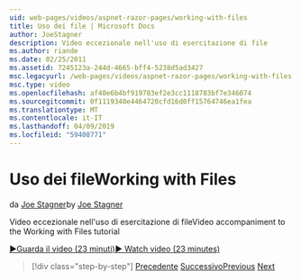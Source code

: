 ```yaml
---
uid: web-pages/videos/aspnet-razor-pages/working-with-files
title: Uso dei file | Microsoft Docs
author: JoeStagner
description: Video eccezionale nell'uso di esercitazione di file
ms.author: riande
ms.date: 02/25/2011
ms.assetid: 7245123a-244d-4665-bff4-5238d5ad3427
msc.legacyurl: /web-pages/videos/aspnet-razor-pages/working-with-files
msc.type: video
ms.openlocfilehash: af40e6b4bf919783ef2e3cc1118783bf7e346074
ms.sourcegitcommit: 0f1119340e4464720cfd16d0ff15764746ea1fea
ms.translationtype: MT
ms.contentlocale: it-IT
ms.lasthandoff: 04/09/2019
ms.locfileid: "59408771"
---
```

# <a name="working-with-files"></a><span data-ttu-id="14b20-103">Uso dei file</span><span class="sxs-lookup"><span data-stu-id="14b20-103">Working with Files</span></span>

<span data-ttu-id="14b20-104">da [Joe Stagner](https://github.com/JoeStagner)</span><span class="sxs-lookup"><span data-stu-id="14b20-104">by [Joe Stagner](https://github.com/JoeStagner)</span></span>

<span data-ttu-id="14b20-105">Video eccezionale nell'uso di esercitazione di file</span><span class="sxs-lookup"><span data-stu-id="14b20-105">Video accompaniment to the Working with Files tutorial</span></span>

[<span data-ttu-id="14b20-106">&#9654;Guarda il video (23 minuti)</span><span class="sxs-lookup"><span data-stu-id="14b20-106">&#9654; Watch video (23 minutes)</span></span>](https://channel9.msdn.com/Blogs/ASP-NET-Site-Videos/working-with-files)

> [!div class="step-by-step"]
> <span data-ttu-id="14b20-107">[Precedente](displaying-data-in-a-chart-part-2.md)
> [Successivo](working-with-images.md)</span><span class="sxs-lookup"><span data-stu-id="14b20-107">[Previous](displaying-data-in-a-chart-part-2.md)
[Next](working-with-images.md)</span></span>
